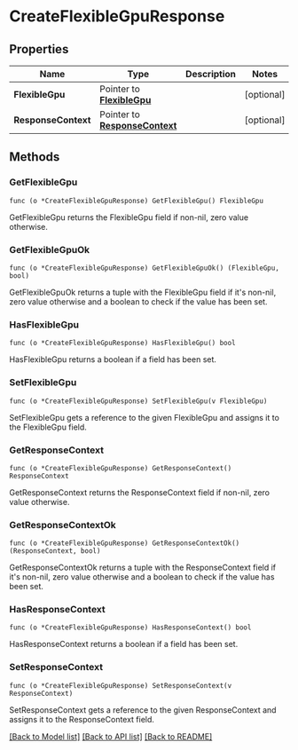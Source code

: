 # CreateFlexibleGpuResponse

## Properties

Name | Type | Description | Notes
------------ | ------------- | ------------- | -------------
**FlexibleGpu** | Pointer to [**FlexibleGpu**](FlexibleGpu.md) |  | [optional] 
**ResponseContext** | Pointer to [**ResponseContext**](ResponseContext.md) |  | [optional] 

## Methods

### GetFlexibleGpu

`func (o *CreateFlexibleGpuResponse) GetFlexibleGpu() FlexibleGpu`

GetFlexibleGpu returns the FlexibleGpu field if non-nil, zero value otherwise.

### GetFlexibleGpuOk

`func (o *CreateFlexibleGpuResponse) GetFlexibleGpuOk() (FlexibleGpu, bool)`

GetFlexibleGpuOk returns a tuple with the FlexibleGpu field if it's non-nil, zero value otherwise
and a boolean to check if the value has been set.

### HasFlexibleGpu

`func (o *CreateFlexibleGpuResponse) HasFlexibleGpu() bool`

HasFlexibleGpu returns a boolean if a field has been set.

### SetFlexibleGpu

`func (o *CreateFlexibleGpuResponse) SetFlexibleGpu(v FlexibleGpu)`

SetFlexibleGpu gets a reference to the given FlexibleGpu and assigns it to the FlexibleGpu field.

### GetResponseContext

`func (o *CreateFlexibleGpuResponse) GetResponseContext() ResponseContext`

GetResponseContext returns the ResponseContext field if non-nil, zero value otherwise.

### GetResponseContextOk

`func (o *CreateFlexibleGpuResponse) GetResponseContextOk() (ResponseContext, bool)`

GetResponseContextOk returns a tuple with the ResponseContext field if it's non-nil, zero value otherwise
and a boolean to check if the value has been set.

### HasResponseContext

`func (o *CreateFlexibleGpuResponse) HasResponseContext() bool`

HasResponseContext returns a boolean if a field has been set.

### SetResponseContext

`func (o *CreateFlexibleGpuResponse) SetResponseContext(v ResponseContext)`

SetResponseContext gets a reference to the given ResponseContext and assigns it to the ResponseContext field.


[[Back to Model list]](../README.md#documentation-for-models) [[Back to API list]](../README.md#documentation-for-api-endpoints) [[Back to README]](../README.md)


